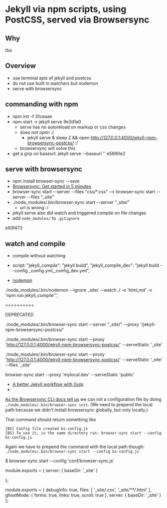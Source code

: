 # Jekyll via npm scripts, using PostCSS, served via Browsersync

## Why

tba

## Overview

- use terminal apis of jekyll and postcss
- do not use built in watchers but nodemon
- serve with browsersync

## commanding with npm

- npm init -f 31ceaae
- npm start -> jekyll serve 9e3d1a0
    - serve has no autoreload on markup or css changes
    - does not open :(
        - jekyll serve & sleep 2 && open http://127.0.0.1:4000/jekyll-npm-browsersync-postcss/ :/
    - browsersync will solve this
- get a grip on baseurl: jekyll serve --baseurl '' e5690e2

## serve with browsersync

- npm install browser-sync --save
- [Browsersync: Get started in 5 minutes](https://www.browsersync.io/#install)
- browser-sync start --server --files "css/*.css" --> browser-sync start --server --files "_site" 
- ./node_modules/.bin/browser-sync start --server "_site/"
    - url is wrong :/
- jekyll serve also did watch and triggered compile on file changes
- add `node_modules/` to `.gitignore`

e93f473

## watch and compile

- compile without watching
- script:
    "jekyll_compile": "jekyll build",
    "jekyll_compile_dev": "jekyll build --config _config.yml,_config_dev.yml",

- [nodemon](http://nodemon.io/)



./node_modules/.bin/nodemon --ignore _site/ --watch ./ -e 'html,md' -x 'npm run jekyll_compile'",





==========

DEPRECATED


./node_modules/.bin/browser-sync start --server "_site/" --proxy '/jekyll-npm-browsersync-postcss/'


./node_modules/.bin/browser-sync start --proxy 'http://127.0.0.1:4000/jekyll-npm-browsersync-postcss/' --serveStatic '_site'

./node_modules/.bin/browser-sync start --proxy 'http://127.0.0.1:4000/jekyll-npm-browsersync-postcss/' --serveStatic '_site' --files '_site'



browser-sync start --proxy 'mylocal.dev' --serveStatic 'public'


- [A better Jekyll workflow with Gulp](http://theblog.unpixel.fr/2015-11-15-better-jekyll-workflow-with-gulp/)
- 




[As the Browsersync CLI docs tell us](https://www.browsersync.io/docs/command-line) we can init a configuration file by doing `./node_modules/.bin/browser-sync init`. (We need to prepend the local path because we didn't install browsersync globally, but only locally.)

That command should return something like
```
[BS] Config file created bs-config.js
[BS] To use it, in the same directory run: browser-sync start --config bs-config.js
```

Again we have to prepend the command with the local path though: `./node_modules/.bin/browser-sync start --config bs-config.js`


$ browser-sync start --config 'conf/browser-sync.js'



module.exports = {
    server: {
        baseDir: '_site'
    }

};



module.exports = {
    debugInfo: true,
    files: [
        '_site/*.css',
        '_site/**/*.html'
    ],
    ghostMode: {
        forms: true,
        links: true,
        scroll: true
    },
    server: {
        baseDir: '_site'
    }
};